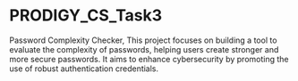 # PRODIGY_CS_Task3
Password Complexity Checker, This project focuses on building a tool to evaluate the complexity of passwords, helping users create stronger and more secure passwords. It aims to enhance cybersecurity by promoting the use of robust authentication credentials.
